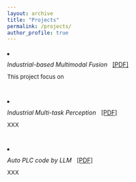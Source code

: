 ```yaml
---
layout: archive
title: "Projects"
permalink: /projects/
author_profile: true
---
```


<li style="margin-bottom: 2rem; line-height: 1.8;">
  <strong> </strong><br/>
  <em>Industrial-based Multimodal Fusion</em>
  <a href="https://ZiqiWang0312.github.io/bio/files/TSC.pdf" target="_blank" style="margin-left:8px;">[PDF]</a>
  
  <div style="font-size:0.95em; margin-top:0.3rem;">
    This project focus on
  </div>


<li style="margin-bottom: 2rem; line-height: 1.8;">
  <strong> </strong><br/>
  <em>Industrial Multi-task Perception</em>
  <a href="https://ZiqiWang0312.github.io/bio/files/TSC.pdf" target="_blank" style="margin-left:8px;">[PDF]</a>
  
  <div style="font-size:0.95em; margin-top:0.3rem;">
    XXX
  </div>


<li style="margin-bottom: 2rem; line-height: 1.8;">
  <strong> </strong><br/>
  <em>Auto PLC code by LLM</em>
  <a href="https://ZiqiWang0312.github.io/bio/files/TSC.pdf" target="_blank" style="margin-left:8px;">[PDF]</a>
  
  <div style="font-size:0.95em; margin-top:0.3rem;">
    XXX
  </div>